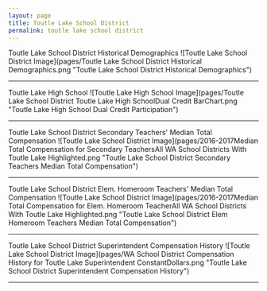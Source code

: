 ```yaml
---
layout: page
title: Toutle Lake School District
permalink: toutle lake school district
---
```



Toutle Lake School District Historical Demographics
![Toutle Lake School District Image](pages/Toutle Lake School District Historical Demographics.png "Toutle Lake School District Historical Demographics")

___

Toutle Lake High School
![Toutle Lake High School Image](pages/Toutle Lake School District Toutle Lake High SchoolDual Credit BarChart.png "Toutle Lake High School Dual Credit Participation")

___

Toutle Lake School District Secondary Teachers' Median Total Compensation
![Toutle Lake School District Image](pages/2016-2017Median Total Compensation for Secondary TeachersAll WA School Districts With Toutle Lake Highlighted.png "Toutle Lake School District Secondary Teachers Median Total Compensation")

___

Toutle Lake School District Elem. Homeroom Teachers' Median Total Compensation
![Toutle Lake School District Image](pages/2016-2017Median Total Compensation for Elem. Homeroom TeacherAll WA School Districts With Toutle Lake Highlighted.png "Toutle Lake School District Elem Homeroom Teachers Median Total Compensation")

___

Toutle Lake School District Superintendent Compensation History
![Toutle Lake School District Image](pages/WA School District Compensation History for Toutle Lake Superintendent ConstantDollars.png "Toutle Lake School District Superintendent Compensation History")

___

